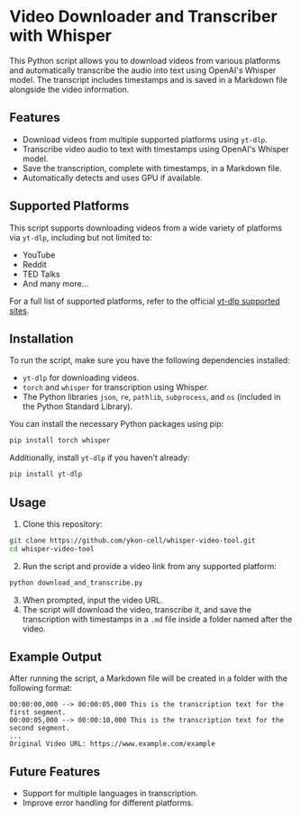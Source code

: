 # Video Downloader and Transcriber with Whisper

This Python script allows you to download videos from various platforms and automatically transcribe the audio into text using OpenAI's Whisper model. The transcript includes timestamps and is saved in a Markdown file alongside the video information.

## Features

- Download videos from multiple supported platforms using `yt-dlp`.
- Transcribe video audio to text with timestamps using OpenAI's Whisper model.
- Save the transcription, complete with timestamps, in a Markdown file.
- Automatically detects and uses GPU if available.

## Supported Platforms

This script supports downloading videos from a wide variety of platforms via `yt-dlp`, including but not limited to:

- YouTube
- Reddit
- TED Talks
- And many more...

For a full list of supported platforms, refer to the official [yt-dlp supported sites](https://github.com/yt-dlp/yt-dlp/blob/master/supportedsites.md).

## Installation

To run the script, make sure you have the following dependencies installed:

- `yt-dlp` for downloading videos.
- `torch` and `whisper` for transcription using Whisper.
- The Python libraries `json`, `re`, `pathlib`, `subprocess`, and `os` (included in the Python Standard Library).

You can install the necessary Python packages using pip:

```bash
pip install torch whisper
```

Additionally, install `yt-dlp` if you haven’t already:

```bash
pip install yt-dlp
```

## Usage

1. Clone this repository:

```bash
git clone https://github.com/ykon-cell/whisper-video-tool.git
cd whisper-video-tool
```

2. Run the script and provide a video link from any supported platform:

```bash
python download_and_transcribe.py
```

3. When prompted, input the video URL.
4. The script will download the video, transcribe it, and save the transcription with timestamps in a `.md` file inside a folder named after the video.

## Example Output

After running the script, a Markdown file will be created in a folder with the following format:

```
00:00:00,000 --> 00:00:05,000 This is the transcription text for the first segment.
00:00:05,000 --> 00:00:10,000 This is the transcription text for the second segment.
...
Original Video URL: https://www.example.com/example
```


## Future Features

- Support for multiple languages in transcription.
- Improve error handling for different platforms.
